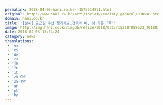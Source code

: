```yaml
---
permalink: 2018-04-03-hani.co.kr--1575514871.html
original: http://www.hani.co.kr/arti/society/society_general/838996.html
domain: hani.co.kr
title: '[날씨] 출근길 우산 챙기세요…전국에 비, 낮 기온 ‘뚝’'
image: http://img.hani.co.kr/imgdb/resize/2018/0315/152107858623_20180315.jpg
date: 2018-04-03 15:24:24
category: news
translations: 
 - 'en'
 - 'es'
 - 'de'
 - 'ru'
 - 'ja'
 - 'fr'
 - 'it'
 - 'zh-CN'
 - 'zh-TW'
 - 'ar'
 - 'pt'
 - 'hy'
---
```


